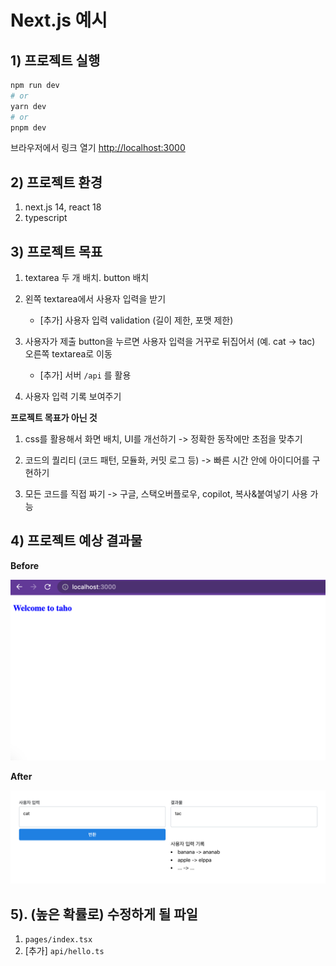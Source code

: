 # Next.js 예시

## 1) 프로젝트 실행

```bash
npm run dev
# or
yarn dev
# or
pnpm dev
```

브라우저에서 링크 열기 [http://localhost:3000](http://localhost:3000)

## 2) 프로젝트 환경

1. next.js 14, react 18
2. typescript


## 3) 프로젝트 목표
1. textarea 두 개 배치. button 배치

2. 왼쪽 textarea에서 사용자 입력을 받기

   - [추가] 사용자 입력 validation (길이 제한, 포맷 제한)

3. 사용자가 제출 button을 누르면 사용자 입력을 거꾸로 뒤집어서 (예. cat -> tac) 오른쪽 textarea로 이동

   - [추가] 서버 `/api` 를 활용

4. 사용자 입력 기록 보여주기

**프로젝트 목표가 아닌 것**

1. css를 활용해서 화면 배치, UI를 개선하기 -> 정확한 동작에만 초점을 맞추기

2. 코드의 퀄리티 (코드 패턴, 모듈화, 커밋 로그 등) -> 빠른 시간 안에 아이디어를 구현하기

3. 모든 코드를 직접 짜기 -> 구글, 스택오버플로우, copilot, 복사&붙여넣기 사용 가능


## 4) 프로젝트 예상 결과물 

**Before**

![before](./before.png)

**After**

![after](./after.png)

## 5). (높은 확률로) 수정하게 될 파일

1. `pages/index.tsx`
2. [추가] `api/hello.ts`
